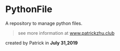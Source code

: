 # PythonFile
A repository to manage python files.
> see more information at www.patrickzhu.club

created by Patrick in **July 31,2019**
